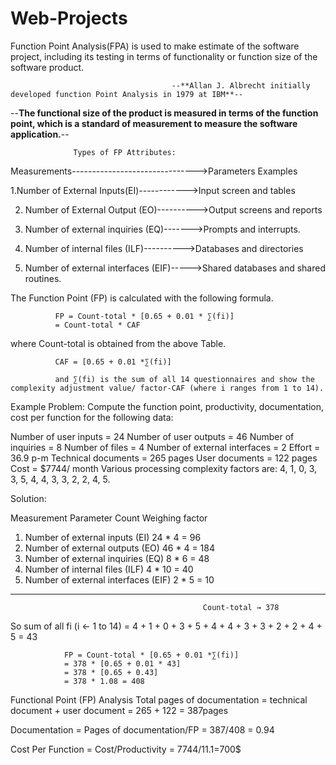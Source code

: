 # Web-Projects
Function Point Analysis(FPA) is used to make estimate of the software project, including its testing in terms of functionality or function size of the software product.

                                        --**Allan J. Albrecht initially developed function Point Analysis in 1979 at IBM**--
--**The functional size of the product is measured in terms of the function point, which is a standard of measurement to measure the software application.**--

                  Types of FP Attributes:
Measurements------------------------------->Parameters	Examples

1.Number of External Inputs(EI)------------>Input screen and tables

2. Number of External Output (EO)---------->Output screens and reports

3. Number of external inquiries (EQ)------->Prompts and interrupts.

4. Number of internal files (ILF)---------->Databases and directories

5. Number of external interfaces (EIF)----->Shared databases and shared routines.




The Function Point (FP) is calculated with the following formula.

              FP = Count-total * [0.65 + 0.01 * ∑(fi)]
              = Count-total * CAF

where Count-total is obtained from the above Table.

              CAF = [0.65 + 0.01 *∑(fi)]
              
              and ∑(fi) is the sum of all 14 questionnaires and show the complexity adjustment value/ factor-CAF (where i ranges from 1 to 14). 



Example Problem:
Compute the function point, productivity, documentation, cost per function for the following data:

Number of user inputs = 24
Number of user outputs = 46
Number of inquiries = 8
Number of files = 4
Number of external interfaces = 2
Effort = 36.9 p-m
Technical documents = 265 pages
User documents = 122 pages
Cost = $7744/ month
Various processing complexity factors are: 4, 1, 0, 3, 3, 5, 4, 4, 3, 3, 2, 2, 4, 5.


Solution:

Measurement Parameter	Count		                              Weighing factor
1. Number of external inputs (EI)	                          24	*	4 = 96
2. Number of external outputs (EO)	                        46	*	4 = 184
3. Number of external inquiries (EQ)	                      8	*	6 = 48
4. Number of internal files (ILF)	                          4	*	10 = 40
5. Number of external interfaces (EIF) 	                    2	*	5 = 10
----------------------------------------------------------------------------
                                               Count-total → 378
So sum of all fi (i ← 1 to 14) = 4 + 1 + 0 + 3 + 5 + 4 + 4 + 3 + 3 + 2 + 2 + 4 + 5 = 43

                FP = Count-total * [0.65 + 0.01 *∑(fi)]
                = 378 * [0.65 + 0.01 * 43]
                = 378 * [0.65 + 0.43]
                = 378 * 1.08 = 408

Functional Point (FP) Analysis
Total pages of documentation = technical document + user document
                = 265 + 122 = 387pages

Documentation = Pages of documentation/FP
                = 387/408 = 0.94

Cost Per Function = Cost/Productivity = 7744/11.1=700$
